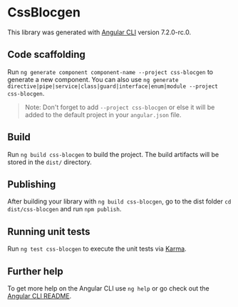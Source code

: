 # CssBlocgen

This library was generated with [Angular CLI](https://github.com/angular/angular-cli) version 7.2.0-rc.0.

## Code scaffolding

Run `ng generate component component-name --project css-blocgen` to generate a new component. You can also use `ng generate directive|pipe|service|class|guard|interface|enum|module --project css-blocgen`.
> Note: Don't forget to add `--project css-blocgen` or else it will be added to the default project in your `angular.json` file. 

## Build

Run `ng build css-blocgen` to build the project. The build artifacts will be stored in the `dist/` directory.

## Publishing

After building your library with `ng build css-blocgen`, go to the dist folder `cd dist/css-blocgen` and run `npm publish`.

## Running unit tests

Run `ng test css-blocgen` to execute the unit tests via [Karma](https://karma-runner.github.io).

## Further help

To get more help on the Angular CLI use `ng help` or go check out the [Angular CLI README](https://github.com/angular/angular-cli/blob/master/README.md).
